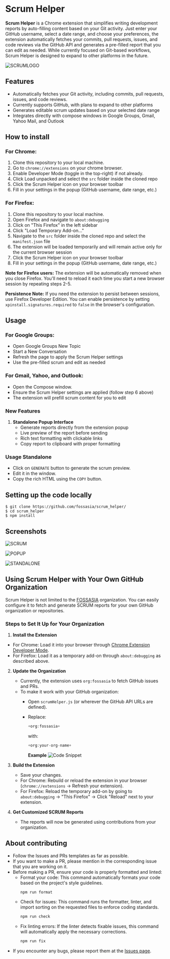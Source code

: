 
# Scrum Helper

**Scrum Helper** is a Chrome extension that simplifies writing development reports by auto-filling content based on your Git activity. Just enter your GitHub username, select a date range, and choose your preferences, the extension automatically fetches your commits, pull requests, issues, and code reviews via the GitHub API and generates a pre-filled report that you can edit as needed. While currently focused on Git-based workflows, Scrum Helper is designed to expand to other platforms in the future.

![SCRUMLOGO](docs/images/scrumhelper-png.png)

## Features

- Automatically fetches your Git activity, including commits, pull requests, issues, and code reviews.
- Currently supports GitHub, with plans to expand to other platforms
- Generates editable scrum updates based on your selected date range
- Integrates directly with compose windows in Google Groups, Gmail, Yahoo Mail, and Outlook

## How to install

### For Chrome:

1. Clone this repository to your local machine.
2. Go to `chrome://extensions` on your chrome browser.
3. Enable Developer Mode (toggle in the top-right) if not already.
4. Click Load unpacked and select the `src` folder inside the cloned repo
5. Click the Scrum Helper icon on your browser toolbar
6. Fill in your settings in the popup (GitHub username, date range, etc.)

### For Firefox:

1. Clone this repository to your local machine.
2. Open Firefox and navigate to `about:debugging`
3. Click on "This Firefox" in the left sidebar
4. Click "Load Temporary Add-on..."
5. Navigate to the `src` folder inside the cloned repo and select the `manifest.json` file
6. The extension will be loaded temporarily and will remain active only for the current browser session
7. Click the Scrum Helper icon on your browser toolbar
8. Fill in your settings in the popup (GitHub username, date range, etc.)

**Note for Firefox users:** The extension will be automatically removed when you close Firefox. You'll need to reload it each time you start a new browser session by repeating steps 2-5.

**Persistence Note:** If you need the extension to persist between sessions, use Firefox Developer Edition. You can enable persistence by setting `xpinstall.signatures.required` to `false` in the browser's configuration.

## Usage

### For Google Groups:

- Open Google Groups New Topic
- Start a New Conversation
- Refresh the page to apply the Scrum Helper settings
- Use the pre-filled scrum and edit as needed

### For Gmail, Yahoo, and Outlook:

- Open the Compose window.
- Ensure the Scrum Helper settings are applied (follow step 6 above)
- The extension will prefill scrum content for you to edit

### New Features

1. **Standalone Popup Interface**
   - Generate reports directly from the extension popup
   - Live preview of the report before sending
   - Rich text formatting with clickable links
   - Copy report to clipboard with proper formatting

### Usage Standalone
- Click on `GENERATE` button to generate the scrum preview.
- Edit it in the window.
- Copy the rich HTML using the `COPY` button.

## Setting up the code locally

```
$ git clone https://github.com/fossasia/scrum_helper/
$ cd scrum_helper
$ npm install
```

## Screenshots

![SCRUM](docs/images/scrum.png)

![POPUP](docs/images/popup.png)

![STANDALONE](docs/images/standalone.png)

## Using Scrum Helper with Your Own GitHub Organization

Scrum Helper is not limited to the [FOSSASIA](https://github.com/fossasia) organization. You can easily configure it to fetch and generate SCRUM reports for your own GitHub organization or repositories.

### Steps to Set It Up for Your Organization

1. **Install the Extension**

* For Chrome: Load it into your browser through [Chrome Extension Developer Mode](https://developer.chrome.com/docs/extensions/mv3/getstarted/).
* For Firefox: Load it as a temporary add-on through `about:debugging` as described above.

2. **Update the Organization**
   * Currently, the extension uses `org:fossasia` to fetch GitHub issues and PRs.
   * To make it work with your GitHub organization:
     * Open `scrumHelper.js` (or wherever the GitHub API URLs are defined).
     * Replace:

       ```js
       +org:fossasia+
       ```

       with:

       ```js
       +org:your-org-name+
       ```

       **Example**
       ![Code Snippet ](<Screenshot 2025-05-30 205822.png>)

3. **Build the Extension**
   * Save your changes.
   * For Chrome: Rebuild or reload the extension in your browser (`chrome://extensions` → Refresh your extension).
   * For Firefox: Reload the temporary add-on by going to `about:debugging` → "This Firefox" → Click "Reload" next to your extension.
4. **Get Customized SCRUM Reports**
   - The reports will now be generated using contributions from your organization.


## About contributing

- Follow the Issues and PRs templates as far as possible.
- If you want to make a PR, please mention in the corresponding issue that you are working on it.
- Before making a PR, ensure your code is properly formatted and linted:
  - Format your code: This command automatically formats your code based on the project's style guidelines.
    ```sh
    npm run format
    ```
  - Check for issues: This command runs the formatter, linter, and import sorting on the requested files to enforce coding standards.
    ```sh
    npm run check
    ```
  - Fix linting errors: If the linter detects fixable issues, this command will automatically apply the necessary corrections.
    ```sh
    npm run fix
    ```
- If you encounter any bugs, please report them at the [Issues page](https://github.com/fossasia/scrum_helper/issues).
